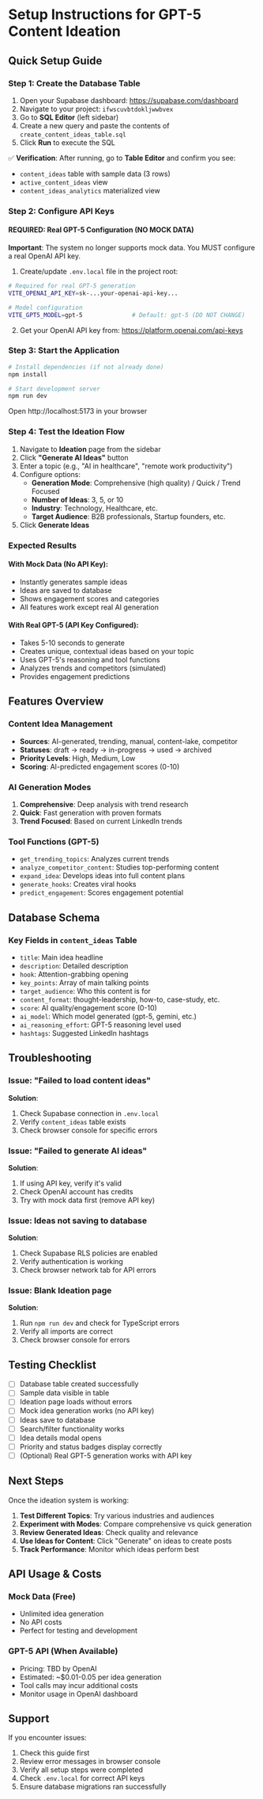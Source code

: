 # Setup Instructions for GPT-5 Content Ideation

## Quick Setup Guide

### Step 1: Create the Database Table

1. Open your Supabase dashboard: https://supabase.com/dashboard
2. Navigate to your project: `ifwscuvbtdokljwwbvex`
3. Go to **SQL Editor** (left sidebar)
4. Create a new query and paste the contents of `create_content_ideas_table.sql`
5. Click **Run** to execute the SQL

✅ **Verification**: After running, go to **Table Editor** and confirm you see:
- `content_ideas` table with sample data (3 rows)
- `active_content_ideas` view
- `content_ideas_analytics` materialized view

### Step 2: Configure API Keys

#### REQUIRED: Real GPT-5 Configuration (NO MOCK DATA)
**Important**: The system no longer supports mock data. You MUST configure a real OpenAI API key.
1. Create/update `.env.local` file in the project root:
```bash
# Required for real GPT-5 generation
VITE_OPENAI_API_KEY=sk-...your-openai-api-key...

# Model configuration
VITE_GPT5_MODEL=gpt-5              # Default: gpt-5 (DO NOT CHANGE)
```

2. Get your OpenAI API key from: https://platform.openai.com/api-keys

### Step 3: Start the Application

```bash
# Install dependencies (if not already done)
npm install

# Start development server
npm run dev
```

Open http://localhost:5173 in your browser

### Step 4: Test the Ideation Flow

1. Navigate to **Ideation** page from the sidebar
2. Click **"Generate AI Ideas"** button
3. Enter a topic (e.g., "AI in healthcare", "remote work productivity")
4. Configure options:
   - **Generation Mode**: Comprehensive (high quality) / Quick / Trend Focused
   - **Number of Ideas**: 3, 5, or 10
   - **Industry**: Technology, Healthcare, etc.
   - **Target Audience**: B2B professionals, Startup founders, etc.
5. Click **Generate Ideas**

### Expected Results

#### With Mock Data (No API Key):
- Instantly generates sample ideas
- Ideas are saved to database
- Shows engagement scores and categories
- All features work except real AI generation

#### With Real GPT-5 (API Key Configured):
- Takes 5-10 seconds to generate
- Creates unique, contextual ideas based on your topic
- Uses GPT-5's reasoning and tool functions
- Analyzes trends and competitors (simulated)
- Provides engagement predictions

## Features Overview

### Content Idea Management
- **Sources**: AI-generated, trending, manual, content-lake, competitor
- **Statuses**: draft → ready → in-progress → used → archived
- **Priority Levels**: High, Medium, Low
- **Scoring**: AI-predicted engagement scores (0-10)

### AI Generation Modes
1. **Comprehensive**: Deep analysis with trend research
2. **Quick**: Fast generation with proven formats
3. **Trend Focused**: Based on current LinkedIn trends

### Tool Functions (GPT-5)
- `get_trending_topics`: Analyzes current trends
- `analyze_competitor_content`: Studies top-performing content
- `expand_idea`: Develops ideas into full content plans
- `generate_hooks`: Creates viral hooks
- `predict_engagement`: Scores engagement potential

## Database Schema

### Key Fields in `content_ideas` Table
- `title`: Main idea headline
- `description`: Detailed description
- `hook`: Attention-grabbing opening
- `key_points`: Array of main talking points
- `target_audience`: Who this content is for
- `content_format`: thought-leadership, how-to, case-study, etc.
- `score`: AI quality/engagement score (0-10)
- `ai_model`: Which model generated (gpt-5, gemini, etc.)
- `ai_reasoning_effort`: GPT-5 reasoning level used
- `hashtags`: Suggested LinkedIn hashtags

## Troubleshooting

### Issue: "Failed to load content ideas"
**Solution**: 
1. Check Supabase connection in `.env.local`
2. Verify `content_ideas` table exists
3. Check browser console for specific errors

### Issue: "Failed to generate AI ideas"
**Solution**:
1. If using API key, verify it's valid
2. Check OpenAI account has credits
3. Try with mock data first (remove API key)

### Issue: Ideas not saving to database
**Solution**:
1. Check Supabase RLS policies are enabled
2. Verify authentication is working
3. Check browser network tab for API errors

### Issue: Blank Ideation page
**Solution**:
1. Run `npm run dev` and check for TypeScript errors
2. Verify all imports are correct
3. Check browser console for errors

## Testing Checklist

- [ ] Database table created successfully
- [ ] Sample data visible in table
- [ ] Ideation page loads without errors
- [ ] Mock idea generation works (no API key)
- [ ] Ideas save to database
- [ ] Search/filter functionality works
- [ ] Idea details modal opens
- [ ] Priority and status badges display correctly
- [ ] (Optional) Real GPT-5 generation works with API key

## Next Steps

Once the ideation system is working:

1. **Test Different Topics**: Try various industries and audiences
2. **Experiment with Modes**: Compare comprehensive vs quick generation
3. **Review Generated Ideas**: Check quality and relevance
4. **Use Ideas for Content**: Click "Generate" on ideas to create posts
5. **Track Performance**: Monitor which ideas perform best

## API Usage & Costs

### Mock Data (Free)
- Unlimited idea generation
- No API costs
- Perfect for testing and development

### GPT-5 API (When Available)
- Pricing: TBD by OpenAI
- Estimated: ~$0.01-0.05 per idea generation
- Tool calls may incur additional costs
- Monitor usage in OpenAI dashboard

## Support

If you encounter issues:
1. Check this guide first
2. Review error messages in browser console
3. Verify all setup steps were completed
4. Check `.env.local` for correct API keys
5. Ensure database migrations ran successfully